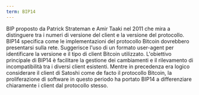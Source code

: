 ```yaml
---
term: BIP14
---
```


BIP proposto da Patrick Strateman e Amir Taaki nel 2011 che mira a distinguere tra i numeri di versione del client e la versione del protocollo. BIP14 specifica come le implementazioni del protocollo Bitcoin dovrebbero presentarsi sulla rete. Suggerisce l'uso di un formato user-agent per identificare la versione e il tipo di client Bitcoin utilizzato. L'obiettivo principale di BIP14 è facilitare la gestione dei cambiamenti e il rilevamento di incompatibilità tra i diversi client esistenti. Mentre in precedenza era logico considerare il client di Satoshi come de facto il protocollo Bitcoin, la proliferazione di software in questo periodo ha portato BIP14 a differenziare chiaramente i client dal protocollo stesso.